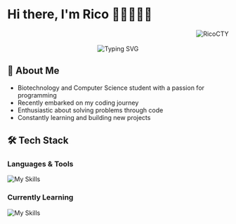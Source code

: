 # Hi there, I'm Rico 👋🏻👨🏻‍💻 

<div align="right">
  <img src="https://komarev.com/ghpvc/?username=RicoCTY&label=Profile%20views&color=0e75b6&style=flat" alt="RicoCTY" />
</div><br/>

<div align="center">
  <img src="https://readme-typing-svg.demolab.com?font=Fira+Code&pause=1000&color=22D3EE&center=true&vCenter=true&width=435&lines=Biotech+Student+%7C+Emerging+Developer;Curious+Mind+%7C+Continuous+Learner;Turning+Ideas+Into+Code" alt="Typing SVG" />
</div>

## 🚀 About Me

+ Biotechnology and Computer Science student with a passion for programming
+ Recently embarked on my coding journey
+ Enthusiastic about solving problems through code
+ Constantly learning and building new projects

## 🛠️ Tech Stack

### Languages & Tools

![My Skills](https://go-skill-icons.vercel.app/api/icons?i=python,c,cpp,html,css,javascript,php,nodejs,markdown,docker,git,discord,canva,figma&theme=dark&perline=8)

### Currently Learning

![My Skills](https://go-skill-icons.vercel.app/api/icons?i=react,vue,mongodb,r,cs,unity,photoshop,java&theme=dark&perline=#)

